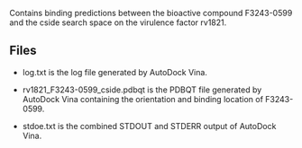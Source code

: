 Contains binding predictions between the bioactive compound F3243-0599 and the cside search space on the virulence factor rv1821.

## Files

- log.txt is the log file generated by AutoDock Vina.

- rv1821_F3243-0599_cside.pdbqt is the PDBQT file generated by AutoDock Vina containing the orientation and binding location of F3243-0599.

- stdoe.txt is the combined STDOUT and STDERR output of AutoDock Vina.

